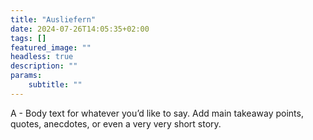 ```yaml
---
title: "Ausliefern"
date: 2024-07-26T14:05:35+02:00
tags: []
featured_image: ""
headless: true
description: ""
params:
    subtitle: ""
---
```


A - Body text for whatever you’d like to say. Add main takeaway points, quotes, anecdotes, or even a very very short story. 